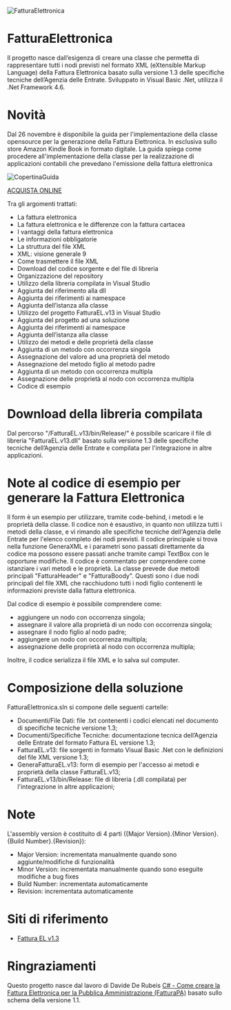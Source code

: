 ![FatturaElettronica](https://etabetaweb.files.wordpress.com/2018/11/fattura-elettronica.jpg)

# FatturaElettronica
Il progetto nasce dall’esigenza di creare una classe che permetta di rappresentare tutti i nodi previsti nel formato XML  (eXtensible Markup Language) della Fattura Elettronica basato sulla versione 1.3 delle specifiche tecniche dell’Agenzia delle Entrate.
Sviluppato in Visual Basic .Net, utilizza il .Net Framework 4.6.

# Novità
Dal 26 novembre è disponibile la guida per l'implementazione della classe opensource per la generazione della Fattura Elettronica. In esclusiva sullo store Amazon Kindle Book in formato digitale. La guida spiega come procedere all'implementazione della classe per la realizzazione di applicazioni contabili che prevedano l'emissione della fattura elettronica

![CopertinaGuida](https://etabetaweb.files.wordpress.com/2018/11/copertina-guida-fatturael.jpg) 

[ACQUISTA ONLINE](https://amzn.to/2A4D4aN)

Tra gli argomenti trattati:
* La fattura elettronica
* La fattura elettronica e le differenze con la fattura cartacea
* I vantaggi della fattura elettronica
* Le informazioni obbligatorie
* La struttura del file XML
* XML: visione generale 9
* Come trasmettere il file XML
* Download del codice sorgente e del file di libreria
* Organizzazione del repository
* Utilizzo della libreria compilata in Visual Studio
* Aggiunta del riferimento alla dll
* Aggiunta dei riferimenti ai namespace
* Aggiunta dell’istanza alla classe
* Utilizzo del progetto FatturaEL.v13 in Visual Studio
* Aggiunta del progetto ad una soluzione
* Aggiunta dei riferimenti ai namespace
* Aggiunta dell’istanza alla classe
* Utilizzo dei metodi e delle proprietà della classe
* Aggiunta di un metodo con occorrenza singola
* Assegnazione del valore ad una proprietà del metodo
* Assegnazione del metodo figlio al metodo padre
* Aggiunta di un metodo con occorrenza multipla
* Assegnazione delle proprietà al nodo con occorrenza multipla
* Codice di esempio

# Download della libreria compilata
Dal percorso "/FatturaEL.v13/bin/Release/" è possibile scaricare il file di libreria "FatturaEL.v13.dll" basato sulla versione 1.3 delle specifiche tecniche dell’Agenzia delle Entrate e compilata per l'integrazione in altre applicazioni.

# Note al codice di esempio per generare la Fattura Elettronica
Il form è un esempio per utilizzare, tramite code-behind, i metodi e le proprietà della classe. Il codice non è esaustivo, in quanto non utilizza tutti i metodi della classe, e vi rimando alle specifiche tecniche dell'Agenzia delle Entrate per l'elenco completo dei nodi previsti.
Il codice principale si trova nella funzione GeneraXML e i parametri sono passati direttamente da codice ma possono essere passati anche tramite campi TextBox con le opportune modifiche.
Il codice è commentato per comprendere come istanziare i vari metodi e le proprietà. La classe prevede due metodi principali "FatturaHeader" e "FatturaBoody". Questi sono i due nodi principali del file XML che racchiudono tutti i nodi figlio contenenti le informazioni previste dalla fattura elettronica.

Dal codice di esempio è possibile comprendere come:
- aggiungere un nodo con occorrenza singola;
- assegnare il valore alla proprietà di un nodo con occorrenza singola;
- assegnare il nodo figlio al nodo padre;
- aggiungere un nodo con occorrenza multipla;
- assegnazione delle proprietà al nodo con occorrenza multipla;

Inoltre, il codice serializza il file XML e lo salva sul computer.

# Composizione della soluzione
FatturaElettronica.sln si compone delle seguenti cartelle:
* Documenti/File Dati: file .txt contenenti i codici elencati nel documento di specifiche tecniche versione 1.3;
* Documenti/Specifiche Tecniche: documentazione tecnica dell’Agenzia delle Entrate del formato Fattura EL versione 1.3;
* FatturaEL.v13: file sorgenti in formato Visual Basic .Net con le definizioni del file XML versione 1.3;
* GeneraFatturaEL.v13: form di esempio per l'accesso ai metodi e proprietà della classe FatturaEL.v13;
* FatturaEL.v13/bin/Release: file di libreria (.dll compilata) per l'integrazione in altre applicazioni;

# Note
L'assembly version è costituito di 4 parti ({Major Version}.{Minor Version}.{Build Number}.{Revision}):
* Major Version: incrementata manualmente quando sono aggiunte/modifiche di funzionalità
* Minor Version: incrementata manualmente quando sono eseguite modifiche a bug fixes
* Build Number: incrementata automaticamente
* Revision: incrementata automaticamente

# Siti di riferimento
* [Fattura EL v1.3](https://www.agenziaentrate.gov.it/wps/content/Nsilib/Nsi/Schede/Comunicazioni/Fatture+e+corrispettivi/Fatture+e+corrispettivi+ST/ST+invio+di+fatturazione+elettronica/?page=schedecomunicazioni)

# Ringraziamenti
Questo progetto nasce dal lavoro di Davide De Rubeis [C# - Come creare la Fattura Elettronica per la Pubblica Amministrazione (FatturaPA)](http://blogs.dotnethell.it/imaginsystems/C-Come-creare-la-Fattura-Elettronica-per-la-Pubblica-Amministrazione-FatturaPA__19559.aspx) basato sullo schema della versione 1.1.

